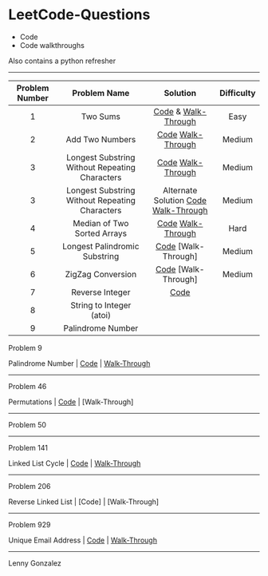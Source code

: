 # LeetCode-Questions

* Code
* Code walkthroughs

Also contains a python refresher

<hr>

| Problem Number | Problem Name | Solution | Difficulty |
| :--: | :--: | :--: | :--: |
| 1 | Two Sums | [Code](Code/two_sum.py) & [Walk-Through](PDFs/Two%20Sums.pdf) | Easy
| 2 | Add Two Numbers | [Code](Code/longest_substring.py) [Walk-Through](PDFs/Add%20Two%20Numbers.pdf) | Medium
| 3 | Longest Substring Without Repeating Characters | [Code](Code/longest_substring_2.py) [Walk-Through](PDFs/Longest%20Substring%20without%20Repeating%20Characters%20V2.pdf) | Medium
| 3 | Longest Substring Without Repeating Characters | Alternate Solution [Code](Code/longest_substring.py) [Walk-Through](PDFs/Longest%20Substring%20without%20Repeating%20Characters.pdf) | Medium
| 4 | Median of Two Sorted Arrays | [Code](Code/median_of_two_sorted_arrays.py)  [Walk-Through](https://www.youtube.com/watch?v=LPFhl65R7ww) | Hard
| 5 | Longest Palindromic Substring | [Code](Code/longest_palindromic_substring.py) [Walk-Through] | Medium
| 6 | ZigZag Conversion | [Code](Code/zigzag_conversion.py) [Walk-Through] | Medium
| 7 | Reverse Integer | [Code](Code/reverse_integer.py)
| 8 | String to Integer (atoi) |
| 9 | Palindrome Number |

 


Problem 9

Palindrome Number | [Code](Code/palindromeNumber.py) | [Walk-Through](PDFs/Palindrome%20Number.pdf)

<hr>

Problem 46

Permutations | [Code](Code/permutations.py) | [Walk-Through]

<hr>

Problem 50

<hr>

Problem 141

Linked List Cycle | [Code](Code/detect_linkedlist_cycle.py) | [Walk-Through](PDFs/Linked%20List%20Cycle.pdf)

<hr>

Problem 206

Reverse Linked List | [Code] | [Walk-Through]

<hr>

Problem 929

Unique Email Address | [Code](Code/unique_email_address.py) | [Walk-Through](PDFs/Unique%20Email%20Address.pdf)

<hr>

Lenny Gonzalez
